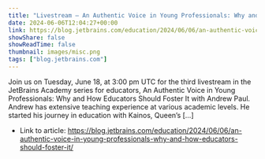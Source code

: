 ```yaml
---
title: "Livestream – An Authentic Voice in Young Professionals: Why and How Educators Should Foster It"
date: 2024-06-06T12:04:27+00:00
link: https://blog.jetbrains.com/education/2024/06/06/an-authentic-voice-in-young-professionals-why-and-how-educators-should-foster-it/
showShare: false
showReadTime: false
thumbnail: images/misc.png
tags: ["blog.jetbrains.com"]
---
```

Join us on Tuesday, June 18, at 3:00 pm UTC for the third livestream in the JetBrains Academy series for educators, An Authentic Voice in Young Professionals: Why and How Educators Should Foster It with Andrew Paul. Andrew has extensive teaching experience at various academic levels. He started his journey in education with Kainos, Queen’s […]

- Link to article: https://blog.jetbrains.com/education/2024/06/06/an-authentic-voice-in-young-professionals-why-and-how-educators-should-foster-it/